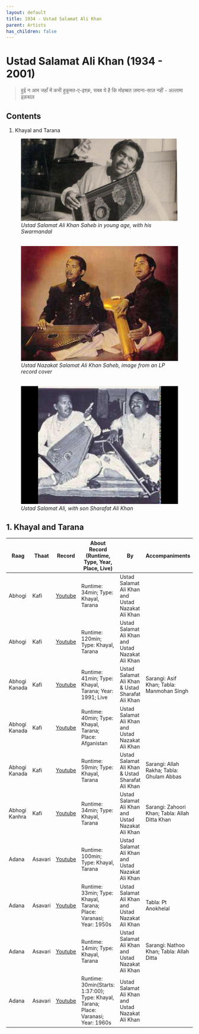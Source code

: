 ```yaml
---
layout: default
title: 1934 - Ustad Salamat Ali Khan
parent: Artists
has_children: false
---
```


# Ustad Salamat Ali Khan (1934 - 2001)


> हुई न आम जहाँ में कभी हुकूमत-ए-इश्क़, सबब ये है कि मोहब्बत ज़माना-साज़ नहीं - अल्लामा इक़बाल


## Contents
1. Khayal and Tarana


<figure>
  <img
  src="../../../assets/images/artists/1934-ustad-salamat-ali-khan/ustad-salamat-ali-khan.jpg"
  alt="Ustad Salamat Ali Khan Image">
  <figcaption><i>Ustad Salamat Ali Khan Saheb in young age, with his Swarmandal</i></figcaption>
  <br />
</figure>

<figure>
  <img
  src="../../../assets/images/artists/1934-ustad-salamat-ali-khan/ustad-nazakat-salamat-ali-khan.jpg"
  alt="Ustad Nazakat Salamat Ali Khan Image">
  <figcaption><i>Ustad Nazakat Salamat Ali Khan Saheb, image from an LP record cover</i></figcaption>
  <br />
</figure>

<figure>
  <img
  src="../../../assets/images/artists/1934-ustad-salamat-ali-khan/ustad-salamat-sharafat-ali-khan.jpg"
  alt="Ustad Salamat Sharafat Ali Khan Image">
  <figcaption><i>Ustad Salamat Ali, with son Sharafat Ali Khan</i></figcaption>
</figure>



## 1. Khayal and Tarana

| Raag          | Thaat   | Record                                       | About Record (Runtime, Type, Year, Place, Live)                                     | By                                                | Accompaniments                                 |
| ------------- | ------- | -------------------------------------------- | ----------------------------------------------------------------------------------- | ------------------------------------------------- | ---------------------------------------------- |
| Abhogi        | Kafi    | [Youtube](https://www.youtube.com/watch?v=3_0VldEenVU) | Runtime: 34min; Type: Khayal, Tarana                                                | Ustad Salamat Ali Khan and Ustad Nazakat Ali Khan |
| Abhogi        | Kafi    | [Youtube](https://www.youtube.com/watch?v=oi2rvjtRBjA) | Runtime: 120min; Type: Khayal, Tarana                                               | Ustad Salamat Ali Khan and Ustad Nazakat Ali Khan |
| Abhogi Kanada | Kafi    | [Youtube](https://www.youtube.com/watch?v=2gFjxlbLM6o) | Runtime: 41min; Type: Khayal, Tarana; Year: 1991; Live                              | Ustad Salamat Ali Khan & Ustad Sharafat Ali Khan  | Sarangi: Asif Khan; Tabla: Manmohan Singh      |
| Abhogi Kanada | Kafi    | [Youtube](https://www.youtube.com/watch?v=pNrj5lAn56s) | Runtime: 40min; Type: Khayal, Tarana; Place: Afganistan                             | Ustad Salamat Ali Khan and Ustad Nazakat Ali Khan |
| Abhogi Kanada | Kafi    | [Youtube](https://www.youtube.com/watch?v=yeZ9UJnIEXk) | Runtime: 59min; Type: Khayal, Tarana                                                | Ustad Salamat Ali Khan & Ustad Sharafat Ali Khan  | Sarangi: Allah Rakha; Tabla: Ghulam Abbas      |
| Abhogi Kanhra | Kafi    | [Youtube](https://www.youtube.com/watch?v=JobD0znjLCs) | Runtime: 34min; Type: Khayal, Tarana                                                | Ustad Salamat Ali Khan and Ustad Nazakat Ali Khan | Sarangi: Zahoori Khan; Tabla: Allah Ditta Khan |
| Adana         | Asavari | [Youtube](https://www.youtube.com/watch?v=cAT2zFC1UXY) | Runtime: 100min; Type: Khayal, Tarana                                               | Ustad Salamat Ali Khan and Ustad Nazakat Ali Khan |
| Adana         | Asavari | [Youtube](https://www.youtube.com/watch?v=Hnw3BF08xSk) | Runtime: 33min; Type: Khayal, Tarana; Place: Varanasi; Year: 1950s                  | Ustad Salamat Ali Khan and Ustad Nazakat Ali Khan | Tabla: Pt Anokhelal                            |
| Adana         | Asavari | [Youtube](https://www.youtube.com/watch?v=kzpySlZY_gg) | Runtime: 14min; Type: Khayal, Tarana                                                | Ustad Salamat Ali Khan and Ustad Nazakat Ali Khan | Sarangi: Nathoo Khan; Tabla: Allah Ditta       |
| Adana         | Asavari | [Youtube](https://www.youtube.com/watch?v=mWIX5sbfPdM) | Runtime: 30min(Starts: 1:37:00); Type: Khayal, Tarana; Place: Varanasi; Year: 1960s | Ustad Salamat Ali Khan and Ustad Nazakat Ali Khan |
